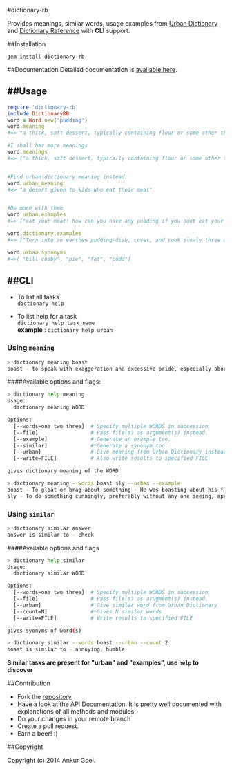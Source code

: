 #dictionary-rb

Provides meanings, similar words, usage examples from [Urban Dictionary](http://urbandictionary.com) and [Dictionary Reference](http://dictionary.reference.com/) with **CLI** support.

##Installation

`gem install dictionary-rb`


##Documentation
Detailed documentation is [available here](http://rubydoc.info/gems/dictionary-rb).

##Usage
--------

```ruby
require 'dictionary-rb'
include DictionaryRB
word = Word.new('pudding')
word.meaning
#=> "a thick, soft dessert, typically containing flour or some other thickener, milk, eggs, a flavoring, and sweetener"

#I shall haz more meanings
word.meanings
#=> ["a thick, soft dessert, typically containing flour or some other thickener, milk, eggs, a flavoring, and sweetener", "a similar dish unsweetened and served with or as a main dish", "British",.. ]


#Find urban dictionary meaning instead:
word.urban_meaning
#=> "a desert given to kids who eat their meat"


#Do more with them
word.urban.examples
#=> ["eat your meat! how can you have any pudding if you dont eat your meat?!", "  Oh, no! Get the pudding,here comes a gang of Leprechauns and children.", "Adrian says, \"I like pudding.\"", "My cousin is a whore...I think I'll name her Pudding."..]

word.dictionary.examples
#=> ["Turn into an earthen pudding-dish, cover, and cook slowly three and one-half hours.", "Turn in a buttered pudding-dish, and bake thirty-five minutes in a slow oven.", "The proof is in the pudding and if people want to make themselves feel better  for bottle feeding they can go ahead.",..]

word.urban.synonyms
#=>[ "bill cosby", "pie", "fat", "pudd"]
```

##CLI
------
* To list all tasks   
  `dictionary help`

* To list help for a task   
  `dictionary help task_name`   
  **example** : `dictionary help urban`   

### Using `meaning`
  
```bash
> dictionary meaning boast
boast - to speak with exaggeration and excessive pride, especially about oneself
```

####Available options and flags:

```bash
> dictionary help meaning
Usage:
  dictionary meaning WORD

Options:
  [--words=one two three]  # Specify multiple WORDS in succession
  [--file]                 # Pass file(s) as argument(s) instead.
  [--example]              # Generate an example too.
  [--similar]              # Generate a synonym too.
  [--urban]                # Give meaning from Urban Dictionary instead.
  [--write=FILE]           # Also write results to specified FILE

gives dictionary meaning of the WORD
```


```bash
> dictionary meaning --words boast sly --urban --example
boast - To gloat or brag about something - He was boasting about his fly girlfriend.
sly - To do something cunningly, preferably without any one seeing, apart from your best mate to prove you did it - "Hey Jo, see that girl there? Well we danced and she i" Slllly!"ying my child!!!"
```

### Using `similar`

```bash
> dictionary similar answer
answer is similar to - check
```

####Available options and flags

```bash
> dictionary help similar
Usage:
  dictionary similar WORD

Options:
  [--words=one two three]  # Specify multiple WORDS in succession
  [--file]                 # Pass file(s) as arugment(s) instead.
  [--urban]                # Give similar word from Urban Dictionary
  [--count=N]              # Gives N similar words
  [--write=FILE]           # Write results to specified FILE

gives syonyms of word(s)
```

```bash
> dictionary similar --words boast --urban --count 2
boast is similar to - annoying, humble
```

**Similar tasks are present for "urban" and "examples", use `help` to discover**


##Contribution

* Fork the [repository](https://github.com/AnkurGel/dictionary-rb)
* Have a look at the [API Documentation](http://rubydoc.info/gems/dictionary-rb). It is pretty well documented with explanations of all methods and modules.
* Do your changes in your remote branch
* Create a pull request.
* Earn a beer! :)


##Copyright

Copyright (c) 2014 Ankur Goel.
